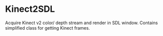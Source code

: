 # Kinect2SDL
Acquire Kinect v2 color/ depth stream and render in SDL window.
Contains simplified class for getting Kinect frames.
